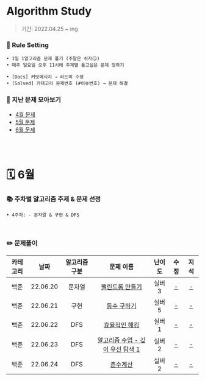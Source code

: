 # Algorithm Study
> 기간: 2022.04.25 ~ ing  

### 📌 Rule Setting
    • 1일 1알고리즘 문제 풀기 (주말은 쉬자😏)  
    • 매주 일요일 오후 11시에 주제별 풀고싶은 문제 정하기

```
• [Docs] 커밋메시지 → 리드미 수정
• [Solved] 카테고리 문제번호 (#이슈번호) → 문제 해결 
```

### 👀 지난 문제 모아보기
- [4월 문제](모아보기/4월문제.md)
- [5월 문제](모아보기/5월문제.md)
- [6월 문제](모아보기/6월문제.md)

</br></br>

# 🗓 6월
### 📚 주차별 알고리즘 주제 & 문제 선정
    • 4주차: - 문자열 & 구현 & DFS
</br>

### ✏️ 문제풀이
| 카테고리 | 날짜 | 알고리즘 구분 | 문제 이름 | 난이도 | 수정 | 지석 |  
| :----------: | :----------: | :----------: | :----------: | :----------: | :----------: | :----------: | 
| 백준 | 22.06.20 | 문자열 | [팰린드롬 만들기](https://www.acmicpc.net/problem/1213) | 실버 3 | [-]() | [-]() |
| 백준 | 22.06.21 | 구현 | [등수 구하기](https://www.acmicpc.net/problem/1205) | 실버 5 | [-]() | [-]() |
| 백준 | 22.06.22 | DFS | [효율적인 해킹](https://www.acmicpc.net/problem/1325) | 실버 1 | [-]() | [-]() |
| 백준 | 22.06.23 | DFS | [알고리즘 수업 - 깊이 우선 탐색 1](https://www.acmicpc.net/problem/24479) | 실버 2 | [-]() | [-]() |
| 백준 | 22.06.24 | DFS | [촌수계산](https://www.acmicpc.net/problem/2644) | 실버 2 | [-]() | [-]() |